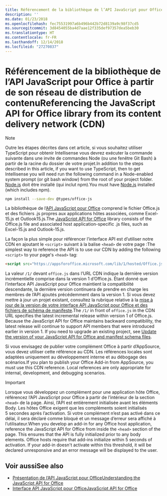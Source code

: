 ```yaml
---
title: Référencement de la bibliothèque de l’API JavaScript pour Office à partir de son réseau de distribution de contenu
description: ''
ms.date: 01/23/2018
ms.openlocfilehash: fec75531997a6b496b442b72d8139a9c98f37cd5
ms.sourcegitcommit: 3d8454055ba4d7aae12f335def97357dea5beb30
ms.translationtype: HT
ms.contentlocale: fr-FR
ms.lasthandoff: 12/14/2018
ms.locfileid: "27270837"
---
```

# <a name="referencing-the-javascript-api-for-office-library-from-its-content-delivery-network-cdn"></a><span data-ttu-id="f6b67-102">Référencement de la bibliothèque de l’API JavaScript pour Office à partir de son réseau de distribution de contenu</span><span class="sxs-lookup"><span data-stu-id="f6b67-102">Referencing the JavaScript API for Office library from its content delivery network (CDN)</span></span>

> [!NOTE]
> <span data-ttu-id="f6b67-103">Outre les étapes décrites dans cet article, si vous souhaitez utiliser TypeScript pour obtenir Intellisense vous devrez exécuter la commande suivante dans une invite de commandes Node (ou une fenêtre Git Bash) à partir de la racine du dossier de votre projet.</span><span class="sxs-lookup"><span data-stu-id="f6b67-103">In addition to the steps described in this article, if you want to use TypeScript, then to get Intellisense you will need run the following command in a Node-enabled system prompt (or git bash window) from the root of your project folder.</span></span> <span data-ttu-id="f6b67-104">[Node.js](https://nodejs.org) doit être installé (qui inclut npm).</span><span class="sxs-lookup"><span data-stu-id="f6b67-104">You must have [Node.js](https://nodejs.org) installed (which includes npm).</span></span>
> 
> ```bash
> npm install --save-dev @types/office-js
> ```

<span data-ttu-id="f6b67-105">La bibliothèque de l’[API JavaScript pour Office](https://docs.microsoft.com/office/dev/add-ins/reference/javascript-api-for-office?view=office-js) comprend le fichier Office.js et des fichiers .js propres aux applications hôtes associées, comme Excel-15.js et Outlook15.js.</span><span class="sxs-lookup"><span data-stu-id="f6b67-105">The [JavaScript API for Office](https://docs.microsoft.com/office/dev/add-ins/reference/javascript-api-for-office?view=office-js) library consists of the Office.js file and associated host application-specific .js files, such as Excel-15.js and Outlook-15.js.</span></span> 


<span data-ttu-id="f6b67-106">La façon la plus simple pour référencer l’interface API est d’utiliser notre CDN en ajoutant le `<script>` suivant à la balise `<head>` de votre page :</span><span class="sxs-lookup"><span data-stu-id="f6b67-106">The simplest way to reference the API is to use our CDN by adding the following `<script>` to your page's `<head>` tag:</span></span>  

```html
<script src="https://appsforoffice.microsoft.com/lib/1/hosted/Office.js" type="text/javascript"></script>
```

<span data-ttu-id="f6b67-p102">La valeur `/1/` devant `office.js` dans l’URL CDN indique la dernière version incrémentielle comprise dans la version 1 d’Office.js. Étant donné que l’interface API JavaScript pour Office maintient la compatibilité descendante, la dernière version continuera de prendre en charge les membres de l’API ajoutés précédemment dans la version 1. Si vous devez mettre à jour un projet existant, consultez la rubrique relative à la [mise à jour de la version de votre interface API JavaScript pour Office et des fichiers de schéma de manifeste](update-your-javascript-api-for-office-and-manifest-schema-version.md).</span><span class="sxs-lookup"><span data-stu-id="f6b67-p102">The  `/1/` in front of `office.js` in the CDN URL specifies the latest incremental release within version 1 of Office.js. Because the JavaScript API for Office maintains backward compatibility, the latest release will continue to support API members that were introduced earlier in version 1. If you need to upgrade an existing project, see [Update the version of your JavaScript API for Office and manifest schema files](update-your-javascript-api-for-office-and-manifest-schema-version.md).</span></span> 

<span data-ttu-id="f6b67-p103">Si vous envisagez de publier votre complément Office à partir d’AppSource, vous devez utiliser cette référence au CDN. Les références locales sont adaptées uniquement au développement interne et au débogage des scénarios.</span><span class="sxs-lookup"><span data-stu-id="f6b67-p103">If you plan to publish your Office Add-in from AppSource, you must use this CDN reference. Local references are only appropriate for internal, development, and debugging scenarios.</span></span>

> [!IMPORTANT]
>  <span data-ttu-id="f6b67-p104">Lorsque vous développez un complément pour une application hôte Office, référencez l’API JavaScript pour Office à partir de l’intérieur de la section `<head>` de la page. Ainsi, l’API est entièrement initialisée avant les éléments Body. Les hôtes Office exigent que les compléments soient initialisés 5 secondes après l’activation. Si votre complément n’est pas activé dans ce délai, il sera déclaré comme bloqué et un message d’erreur sera affiché à l’utilisateur.</span><span class="sxs-lookup"><span data-stu-id="f6b67-p104">When you develop an add-in for any Office host application, reference the JavaScript API for Office from inside the `<head>` section of the page. This ensures that the API is fully initialized prior to any body elements. Office hosts require that add-ins initialize within 5 seconds of activation. If your add-in doesn't activate within this threshold, it will be declared unresponsive and an error message will be displayed to the user.</span></span>       

## <a name="see-also"></a><span data-ttu-id="f6b67-116">Voir aussi</span><span class="sxs-lookup"><span data-stu-id="f6b67-116">See also</span></span>

- [<span data-ttu-id="f6b67-117">Présentation de l’API JavaScript pour Office</span><span class="sxs-lookup"><span data-stu-id="f6b67-117">Understanding the JavaScript API for Office</span></span>](understanding-the-javascript-api-for-office.md)    
- [<span data-ttu-id="f6b67-118">Interface API JavaScript pour Office</span><span class="sxs-lookup"><span data-stu-id="f6b67-118">JavaScript API for Office</span></span>](https://docs.microsoft.com/office/dev/add-ins/reference/javascript-api-for-office?view=office-js)
    
